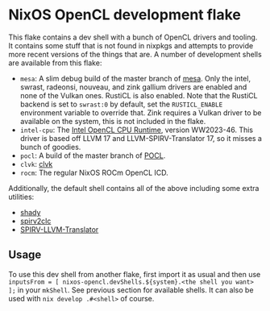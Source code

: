# NixOS OpenCL development flake

This flake contains a dev shell with a bunch of OpenCL drivers and tooling. It contains some stuff that is not found in nixpkgs and attempts to provide more recent versions of the things that are. A number of development shells are available from this flake:

- `mesa`: A slim debug build of the master branch of [mesa](https://gitlab.freedesktop.org/mesa/mesa/). Only the intel, swrast, radeonsi, nouveau, and zink gallium drivers are enabled and none of the Vulkan ones. RustiCL is also enabled. Note that the RustiCL backend is set to `swrast:0` by default, set the `RUSTICL_ENABLE` environment variable to override that. Zink requires a Vulkan driver to be available on the system, this is not included in the flake.
- `intel-cpu`: The [Intel OpenCL CPU Runtime](https://www.intel.com/content/www/us/en/developer/articles/tool/opencl-drivers.html), version WW2023-46. This driver is based off LLVM 17 and LLVM-SPIRV-Translator 17, so it misses a bunch of goodies.
- `pocl`: A build of the master branch of [POCL](https://github.com/pocl/pocl).
- `clvk`: [clvk](https://github.com/kpet/clvk)
- `rocm`: The regular NixOS ROCm OpenCL ICD.

Additionally, the default shell contains all of the above including some extra utilities:
- [shady](https://github.com/shady-gang/shady)
- [spirv2clc](https://github.com/kpet/spirv2clc)
- [SPIRV-LLVM-Translator](https://github.com/KhronosGroup/SPIRV-LLVM-Translator/)

## Usage

To use this dev shell from another flake, first import it as usual and then use `inputsFrom = [ nixos-opencl.devShells.${system}.<the shell you want> ];` in your `mkShell`. See previous section for available shells. It can also be used with `nix develop .#<shell>` of course.

